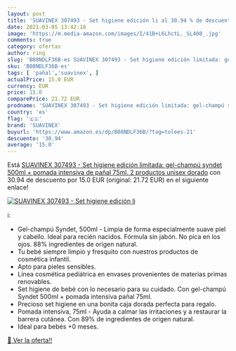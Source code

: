 ```yaml
---
layout: post
title: 'SUAVINEX 307493 - Set higiene edición li al 30.94 % de descuento'
date: 2021-03-05 13:42:18
image: 'https://m.media-amazon.com/images/I/41B+L6LhctL._SL400_.jpg'
comments: true
category: ofertas
author: ring
slug: 'B08NDLF36B-es SUAVINEX 307493 - Set higiene edición limitada: gel-champú...'
sku: 'B08NDLF36B-es'
tags: [ 'pañal','suavinex', ]
actualPrice: 15.0 EUR
currency: EUR
price: 15.0
comparePrice: 21.72 EUR
prodname: 'SUAVINEX 307493 - Set higiene edición limitada: gel-champú syndet 500ml + pomada intensiva de pañal 75ml. 2 productos  unisex  dorado'
country: 'es'
flag: '🇪🇸'
brand: 'SUAVINEX'
buyurl: 'https://www.amazon.es/dp/B08NDLF36B/?tag=tolees-21'
descuento: '30.94'
average: '15.0'
---
```


Está [SUAVINEX 307493 - Set higiene edición limitada: gel-champú syndet 500ml + pomada intensiva de pañal 75ml. 2 productos  unisex  dorado](https://www.amazon.es/dp/B08NDLF36B/?tag=tolees-21) con 30.94 de descuento por 15.0 EUR (original: 21.72 EUR) en el siguiente enlace!

[![SUAVINEX 307493 - Set higiene edición li](https://m.media-amazon.com/images/I/41B+L6LhctL._SL400_.jpg)](https://www.amazon.es/dp/B08NDLF36B/?tag=tolees-21)

ℹ️:

- Gel-champú Syndet, 500ml - Limpia de forma especialmente suave piel y cabello. Ideal para recién nacidos. Fórmula sin jabón. No pica en los ojos. 88% ingredientes de origen natural.
- Tu bebé siempre limpio y fresquito con nuestros productos de cosmética infantil.
- Apto para pieles sensibles.
- Línea cosmética pediátrica en envases provenientes de materias primas renovables.
- Set higiene de bebé con lo necesario para su cuidado. Con gel-champú Syndet 500ml + pomada intensiva pañal 75ml.
- Precioso set higiene en una bonita caja dorada perfecta para regalo.
- Pomada intensiva, 75ml - Ayuda a calmar las irritaciones y a restaurar la barrera cutánea. Con 89% de ingredientes de origen natural.
- Ideal para bebés +0 meses.

[🛒 Ver la oferta!!](https://www.amazon.es/dp/B08NDLF36B/?tag=tolees-21)
